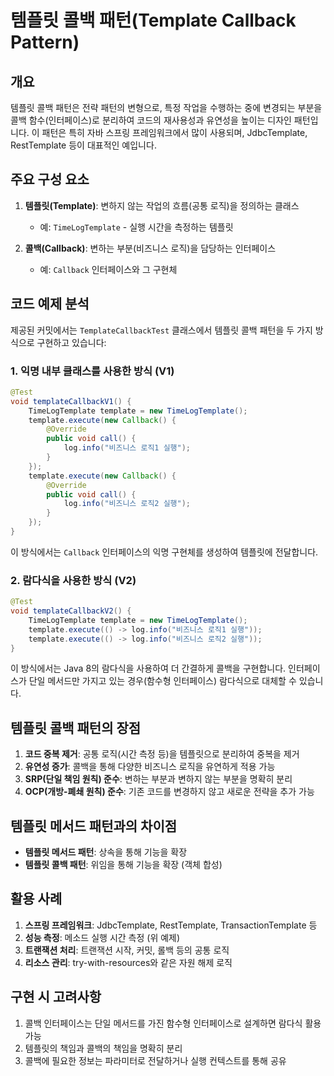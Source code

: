 # 템플릿 콜백 패턴(Template Callback Pattern)

## 개요
템플릿 콜백 패턴은 전략 패턴의 변형으로, 특정 작업을 수행하는 중에 변경되는 부분을 콜백 함수(인터페이스)로 분리하여 코드의 재사용성과 유연성을 높이는 디자인 패턴입니다. 이 패턴은 특히 자바 스프링 프레임워크에서 많이 사용되며, JdbcTemplate, RestTemplate 등이 대표적인 예입니다.

## 주요 구성 요소

1. **템플릿(Template)**: 변하지 않는 작업의 흐름(공통 로직)을 정의하는 클래스
   - 예: `TimeLogTemplate` - 실행 시간을 측정하는 템플릿

2. **콜백(Callback)**: 변하는 부분(비즈니스 로직)을 담당하는 인터페이스
   - 예: `Callback` 인터페이스와 그 구현체

## 코드 예제 분석

제공된 커밋에서는 `TemplateCallbackTest` 클래스에서 템플릿 콜백 패턴을 두 가지 방식으로 구현하고 있습니다:

### 1. 익명 내부 클래스를 사용한 방식 (V1)

```java
@Test
void templateCallbackV1() {
    TimeLogTemplate template = new TimeLogTemplate();
    template.execute(new Callback() {
        @Override
        public void call() {
            log.info("비즈니스 로직1 실행");
        }
    });
    template.execute(new Callback() {
        @Override
        public void call() {
            log.info("비즈니스 로직2 실행");
        }
    });
}
```

이 방식에서는 `Callback` 인터페이스의 익명 구현체를 생성하여 템플릿에 전달합니다.

### 2. 람다식을 사용한 방식 (V2)

```java
@Test
void templateCallbackV2() {
    TimeLogTemplate template = new TimeLogTemplate();
    template.execute(() -> log.info("비즈니스 로직1 실행"));
    template.execute(() -> log.info("비즈니스 로직2 실행"));
}
```

이 방식에서는 Java 8의 람다식을 사용하여 더 간결하게 콜백을 구현합니다. 인터페이스가 단일 메서드만 가지고 있는 경우(함수형 인터페이스) 람다식으로 대체할 수 있습니다.

## 템플릿 콜백 패턴의 장점

1. **코드 중복 제거**: 공통 로직(시간 측정 등)을 템플릿으로 분리하여 중복을 제거
2. **유연성 증가**: 콜백을 통해 다양한 비즈니스 로직을 유연하게 적용 가능
3. **SRP(단일 책임 원칙) 준수**: 변하는 부분과 변하지 않는 부분을 명확히 분리
4. **OCP(개방-폐쇄 원칙) 준수**: 기존 코드를 변경하지 않고 새로운 전략을 추가 가능

## 템플릿 메서드 패턴과의 차이점

- **템플릿 메서드 패턴**: 상속을 통해 기능을 확장
- **템플릿 콜백 패턴**: 위임을 통해 기능을 확장 (객체 합성)

## 활용 사례

1. **스프링 프레임워크**: JdbcTemplate, RestTemplate, TransactionTemplate 등
2. **성능 측정**: 메소드 실행 시간 측정 (위 예제)
3. **트랜잭션 처리**: 트랜잭션 시작, 커밋, 롤백 등의 공통 로직
4. **리소스 관리**: try-with-resources와 같은 자원 해제 로직

## 구현 시 고려사항

1. 콜백 인터페이스는 단일 메서드를 가진 함수형 인터페이스로 설계하면 람다식 활용 가능
2. 템플릿의 책임과 콜백의 책임을 명확히 분리
3. 콜백에 필요한 정보는 파라미터로 전달하거나 실행 컨텍스트를 통해 공유